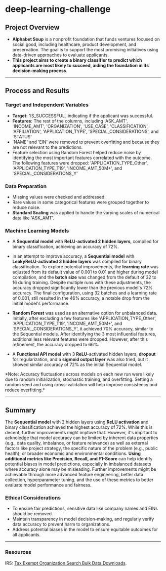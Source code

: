 # deep-learning-challenge



## Project Overview
* **Alphabet Soup** is a nonprofit foundation that funds ventures focused on social good, including healthcare, product development, and preservation. The goal is to support the most promising initiatives using data-driven approaches to evaluate applicants.
* **This project aims to create a binary classifier to predict which applicants are most likely to succeed, aiding the foundation in its decision-making process.**
___

## Process and Results

### Target and Independent Variables

* **Target:** 'IS_SUCCESSFUL', indicating if the applicant was successful.
* **Features:** The rest of the columns, including 'ASK_AMT', 'INCOME_AMT', 'ORGANIZATION', 'USE_CASE', 'CLASSIFICATION', 'AFFILIATION', 'APPLICATION_TYPE', 'SPECIAL_CONSIDERATIONS', and 'STATUS'
* 'NAME' and 'EIN' were removed to prevent overfitting and because they are not relevant to the predictions.
* Feature selection using Random Forest helped reduce noise by identifying the most important features correlated with the outcome. The following features were dropped: 'APPLICATION_TYPE_Other', 'APPLICATION_TYPE_T19', 'INCOME_AMT_50M+', and 'SPECIAL_CONSIDERATIONS_Y'

### Data Preparation
* Missing values were checked and addressed.
* Rare values in some categorical features were grouped together to reduce noise.
* **Standard Scaling** was applied to handle the varying scales of numerical data like 'ASK_AMT'.

### Machine Learning Models

* A **Sequential model** with **ReLU-activated 2 hidden layers**, compiled for binary classification, achieving an accuracy of 72%.

* In an attempt to improve accuracy, a **Sequential model** with **LeakyReLU-activated 3 hidden layers** was compiled for binary classification. To explore potential improvements, the **learning rate** was adjusted from its default value of 0.001 to 0.01 and higher during model compilation, and the **batch size** was changed from the default of 32 to 16 during training. Despite multiple runs with these adjustments, the accuracy dropped significantly lower than the previous model's 72% accuracy. The final configuration, using 32 batches and a learning rate of 0.001, still resulted in the 46% accuracy, a notable drop from the initial model's performance.

* **Random Forest** was used as an alternative option for unbalanced data. Initially, after excluding a few features like 'APPLICATION_TYPE_Other', 'APPLICATION_TYPE_T19', 'INCOME_AMT_50M+', and 'SPECIAL_CONSIDERATIONS_Y', it achieved 70% accuracy, similar to the Sequential models. After identifying the 3 most influential features, additional less relevant features were dropped. However, after this refinement, the accuracy dropped to 66%.

* A **Functional API model** with 3 **ReLU**-activated hidden layers, **dropout** for regularization, and a **sigmoid output layer** was also tried, but it showed similar accuracy of 72% as the initial Sequential model.
<p> *Note: Accuracy fluctuations across models on each new run were likely due to random initialization, stochastic training, and overfitting. Setting a random seed and using cross-validation will help improve consistency and reduce overfitting.*

___

## Summary
The **Sequential model** with 2 hidden layers using **ReLU activation** and binary classification achieved the highest accuracy of 72%. While this is decent, further improvements might imptove that. However, it's imprtant to acknoledge that model accuracy can be limited by inherent data properties (e.g., data quality, imbalance, or feature relevance) as well as external factors like project strategy, the specific nature of the problem (e.g., public health), or broader economic and environmental conditions. **Using additional metrics like Precision, Recall, and F1-Score** can help identify potential biases in model predictions, especially in imbalanced datasets where accuracy alone may be misleading. Further improvements might be achievable through more advanced feature engineering, better data collection, hyperparameter tuning, and the use of these metrics to better evaluate model performance and fairness.

### Ethical Considerations
* To ensure fair predictions, sensitive data like company names and EINs should be removed. 
* Maintain transparency in model decision-making, and regularly verify data accuracy to prevent harm to organizations. 
* Address potential biases in the model to ensure equitable outcomes for all applicants.

___

### Resources
IRS: [Tax Exempt Organization Search Bulk Data Downloads](https://www.irs.gov/charities-non-profits/tax-exempt-organization-search-bulk-data-downloads).